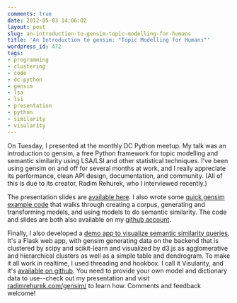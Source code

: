 ```yaml
---
comments: true
date: 2012-05-03 14:06:02
layout: post
slug: an-introduction-to-gensim-topic-modelling-for-humans
title: 'An Introduction to gensim: "Topic Modelling for Humans"'
wordpress_id: 472
tags:
- programming
- clustering
- code
- dc-python
- gensim
- lsa
- lsi
- presentation
- python
- similarity
- visularity
---
```


On Tuesday, I presented at the monthly DC Python meetup. My talk was an introduction to gensim, a free Python framework for topic modelling and semantic similarity using LSA/LSI and other statistical techniques. I've been using gensim on and off for several months at work, and I really appreciate its performance, clean API design, documentation, and community. (All of this is due to its creator, Radim Rehurek, who I interviewed recently.)

The presentation slides are [available here](http://www.slideshare.net/sandinmyjoints/an-introduction-to-gensim-topic-modelling-for-humans). I also wrote some [quick gensim example code](http://williamjohnbert.com/2012/05/relatively-quick-and-easy-gensim-example-code/) that walks through creating a corpus, generating and transforming models, and using models to do semantic similarity. The code and slides are both also available on my [github account](https://github.com/sandinmyjoints/gensimtalk).

Finally, I also developed a [demo app to visualize semantic similarity queries](http://github.com/sandinmyjoints/visularity). It's a Flask web app, with gensim generating data on the backend that is clustered by scipy and scikit-learn and visualized by d3.js as agglomerative and hierarchical clusters as well as a simple table and dendrogram. To make it all work in realtime, I used threading and hookbox. I call it Visularity, and it's [available on github](http://github.com/sandinmyjoints/visularity). You need to provide your own model and dictionary data to use--check out my presentation and visit [radimrehurek.com/gensim/](http://radimrehurek.com/gensim) to learn how. Comments and feedback welcome!
